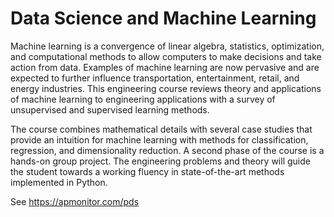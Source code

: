 # Data Science and Machine Learning

Machine learning is a convergence of linear algebra, statistics, optimization, and computational methods to allow computers to make decisions and take action from data. Examples of machine learning are now pervasive and are expected to further influence transportation, entertainment, retail, and energy industries. This engineering course reviews theory and applications of machine learning to engineering applications with a survey of unsupervised and supervised learning methods.

The course combines mathematical details with several case studies that provide an intuition for machine learning with methods for classification, regression, and dimensionality reduction. A second phase of the course is a hands-on group project. The engineering problems and theory will guide the student towards a working fluency in state-of-the-art methods implemented in Python.

See https://apmonitor.com/pds
